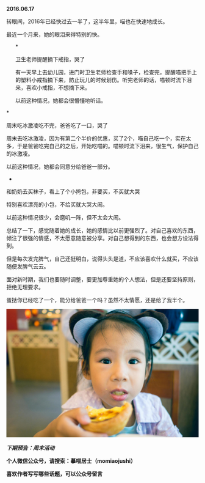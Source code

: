 
          
            
**2016.06.17**

转眼间，2016年已经快过去一半了，这半年里，喵也在快速地成长。

最近一个月来，她的眼泪来得特别的快。
<ol>
* 

卫生老师提醒摘下戒指，哭了

有一天早上去幼儿园，进门时卫生老师检查手和嗓子，检查完，提醒喵把手上的塑料小戒指摘下来，防止玩儿的时候划伤。听完老师的话，喵顿时流下泪来，喜欢小戒指，不想摘下来。

以前这种情况，她都会很懵懂地听话。

</ol>
* 

周末吃冰激凌吃不完，爸爸吃了一口，哭了

周末去吃冰激凌，因为有第二个半价的优惠，买了2个，喵自己吃一个，实在太多，于是爸爸吃完自己的之后，开始吃喵的。喵顿时流下泪来，很生气，保护自己的冰激凌。

以前这种情况，她都会同意分给爸爸一部分。

* 

和奶奶去买袜子，看上了个小挎包，非要买，不买就大哭

特别喜欢漂亮的小包，不给买就大哭大闹。

以前这种情况很少，会磨叽一阵，但不太会大闹。



总结了一下，感觉随着她的成长，她的感情比以前更强烈了。对自己喜欢的东西，倾注了很强的情感，不太愿意随意被分享。对自己想得到的东西，也会想方设法得到。

但是每次发完脾气，自己还挺明白，说得头头是道，不应该喜欢什么就买，不应该随便发脾气云云。

面对新时期，我们也要随时调整，要更加尊重她的个人想法，但是还要坚持原则，拒绝无理要求。

蛋挞你已经吃了一个，能分给爸爸一个吗？虽然不太情愿，还是给了我半个。




![](img/51001-7ec68c6d92c1d48a.jpg)





***下期预告：周末活动***


**个人微信公众号，请搜索：摹喵居士（momiaojushi）**

**喜欢作者写写哪些话题，可以公众号留言**

          
        